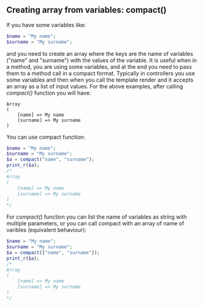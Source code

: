## Creating array from variables: compact()

If you have some variables like:

```php
$name = "My name";
$surname = "My surname";
```

and you need to create an array where the keys are the name of variables ("name" and "surname") with the values of the variable. It is useful when in a method, you are using some variables, and at the end you need to pass them to a method call in a compact format. Typically in controllers you use some variables and then when you call the template render  and it accepts an array as a list of input values. For the above examples, after calling *compact()* function you will have:

```
Array
(
    [name] => My name
    [surname] => My surname
)
```

You can use compact function:

```php
$name = "My name";
$surname = "My surname";
$a = compact("name", "surname");
print_r($a);
/*
Array
(
    [name] => My name
    [surname] => My surname
)
*/
```

For *compact()* function you can list the name of variables as string with multiple parameters, or you can call compact with an array of name of varibles (equivalent behaviour):

```php
$name = "My name";
$surname = "My surname";
$a = compact(["name", "surname"]);
print_r($a);
/*
Array
(
    [name] => My name
    [surname] => My surname
)
*/
```

